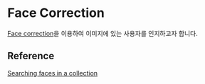 # Face Correction

[Face correction](https://docs.aws.amazon.com/rekognition/latest/dg/collections.html)을 이용하여 이미지에 있는 사용자를 인지하고자 합니다.

## Reference 

[Searching faces in a collection](https://docs.aws.amazon.com/rekognition/latest/dg/collections.html)
